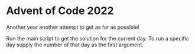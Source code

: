 # Advent of Code 2022
Another year another attempt to get as far as possible!

Run the main script to get the solution for the current day.
To run a specific day supply the number of that day as the first argument.
